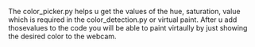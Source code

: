 The color_picker.py helps u get the values of the hue, saturation, value which is required in the color_detection.py or virtual paint.
After u add thosevalues to the code you will be able to paint virtaully by just showing the desired color to the webcam.
